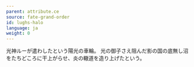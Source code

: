 ```yaml
---
parent: attribute.ce
source: fate-grand-order
id: lughs-halo
language: ja
weight: 0
---
```


光神ルーが遣わしたという陽光の車輪。
光の御子さえ阻んだ影の国の底無し沼をたちどころに干上がらせ、炎の轍道を造り上げたという。
